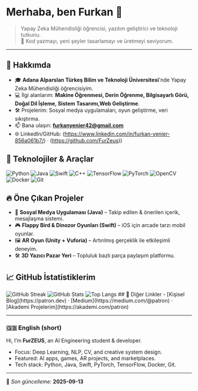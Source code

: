 # Merhaba, ben Furkan 👋

> Yapay Zeka Mühendisliği öğrencisi, yazılım geliştirici ve teknoloji tutkunu.  
> 🚀 Kod yazmayı, yeni şeyler tasarlamayı ve üretmeyi seviyorum.

---

## 🚀 Hakkımda
- 🎓 **Adana Alparslan Türkeş Bilim ve Teknoloji Üniversitesi**'nde Yapay Zeka Mühendisliği öğrencisiyim.
- 💻 İlgi alanlarım: **Makine Öğrenmesi, Derin Öğrenme, Bilgisayarlı Görü, Doğal Dil İşleme, Sistem Tasarımı,Web Geliştirme**.
- 🛠️ Projelerim: Sosyal medya uygulamaları, oyun geliştirme, veri sıkıştırma.
- 📫 Bana ulaşın: **furkanyenier42@gmail.com**  
- 🌐 LinkedIn/GitHub: (https://www.linkedin.com/in/furkan-yenier-856a061b7/) · (https://github.com/FurZeus))

## 🧰 Teknolojiler & Araçlar
<p>
  <img alt="Python" src="https://img.shields.io/badge/Python-3776AB?logo=python&logoColor=white" />
  <img alt="Java" src="https://img.shields.io/badge/Java-007396?logo=java&logoColor=white" />
  <img alt="Swift" src="https://img.shields.io/badge/Swift-FA7343?logo=swift&logoColor=white" />
  <img alt="C++" src="https://img.shields.io/badge/C++-00599C?logo=cplusplus&logoColor=white" />
  <img alt="TensorFlow" src="https://img.shields.io/badge/TensorFlow-FF6F00?logo=tensorflow&logoColor=white" />
  <img alt="PyTorch" src="https://img.shields.io/badge/PyTorch-EE4C2C?logo=pytorch&logoColor=white" />
  <img alt="OpenCV" src="https://img.shields.io/badge/OpenCV-5C3EE8?logo=opencv&logoColor=white" />
  <img alt="Docker" src="https://img.shields.io/badge/Docker-2496ED?logo=docker&logoColor=white" />
  <img alt="Git" src="https://img.shields.io/badge/Git-F05032?logo=git&logoColor=white" />
</p>

## 🔥 Öne Çıkan Projeler
- 📱 **Sosyal Medya Uygulaması (Java)** – Takip edilen & önerilen içerik, mesajlaşma sistemi.
- 🎮 **Flappy Bird & Dinozor Oyunları (Swift)** – iOS için arcade tarzı mobil oyunlar.
- 🖼️ **AR Oyun (Unity + Vuforia)** – Artırılmış gerçeklik ile etkileşimli deneyim.
- 🛠️ **3D Yazıcı Pazar Yeri** – Topluluk bazlı parça paylaşım platformu.

## 📈 GitHub İstatistiklerim
<!-- Streak -->
<img src="https://streak-stats.demolab.com?user=furzeus&theme=green-nur&hide_border=true" alt="GitHub Streak" />

<!-- Genel İstatistik -->
<img src="https://github-readme-stats.vercel.app/api?username=furzeus&show_icons=true&theme=chartreuse-dark&hide_border=true" alt="GitHub Stats" />

<!-- En Çok Kullanılan Diller -->
<img src="https://github-readme-stats.vercel.app/api/top-langs/?username=furzeus&layout=compact&theme=chartreuse-dark&hide_border=true" alt="Top Langs" />
## 🧭 Diğer Linkler
- [Kişisel Blog](https://patron.dev) · [Medium](https://medium.com/@patron) · [Akademi Projelerim](https://akademi.com/patron)

---

### 🇬🇧 English (short)
Hi, I’m **FurZEUS**, an AI Engineering student & developer.  
- Focus: Deep Learning, NLP, CV, and creative system design.  
- Featured: AI apps, games, AR projects, and marketplaces.  
- Tech stack: Python, Java, Swift, PyTorch, TensorFlow, Docker, Git.

---

🔖 *Son güncelleme:* **2025-09-13**
